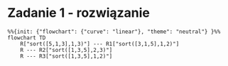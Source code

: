 # Zadanie 1 - rozwiązanie

```mermaid
%%{init: {"flowchart": {"curve": "linear"}, "theme": "neutral"} }%%
flowchart TD
	R["sort([5,1,3],1,3)"] --- R1["sort([3,1,5],1,2)"]
	R --- R2["sort([1,3,5],2,3)"]
    R --- R3["sort([1,3,5],1,2)"]
```
